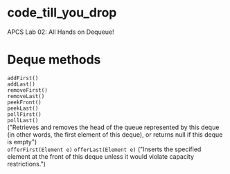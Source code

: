 # code_till_you_drop
APCS Lab 02: All Hands on Dequeue!
  
# Deque methods  
`addFirst()`  
`addLast()`  
`removeFirst()`  
`removeLast()`  
`peekFront()`  
`peekLast()`  
`pollFirst()`  
`pollLast()`  
("Retrieves and removes the head of the queue represented by this deque (in other words, the first element of this deque), or returns null if this deque is empty")  
`offerFirst(Element e)`
`offerLast(Element e)`
("Inserts the specified element at the front of this deque unless it would violate capacity restrictions.")

